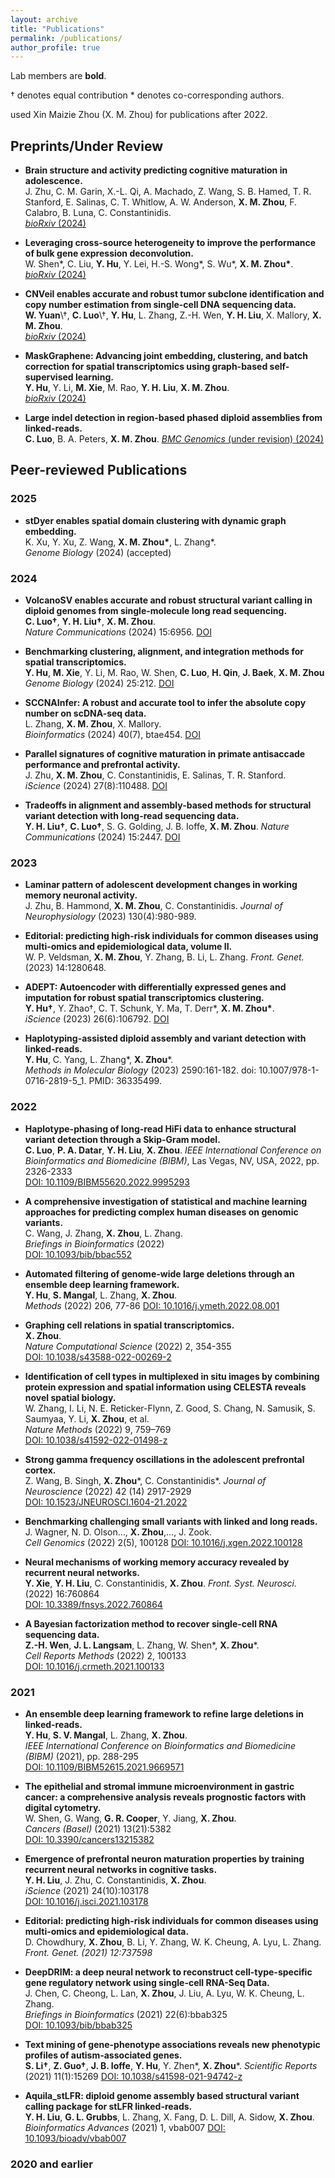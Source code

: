 ```yaml
---
layout: archive
title: "Publications"
permalink: /publications/
author_profile: true
---
```



<!-- {% include base_path %}
I will try adding pdf for all the papers asap :) Alternatively,  you can find almost all
pdfs from my Google Scholar. If you cannot find any, please feel free to
email me.

I am also working on a Dataset page - we
always support data sharing in our community.


Publications
===== -->
Lab members are **bold**.

† denotes equal contribution   * denotes co-corresponding authors.

used Xin Maizie Zhou (X. M. Zhou) for publications after 2022.

## Preprints/Under Review

- **Brain structure and activity predicting cognitive maturation in adolescence.**  
  J. Zhu, C. M. Garin, X.-L. Qi, A. Machado, Z. Wang, S. B. Hamed, T. R. Stanford, E. Salinas, C. T. Whitlow, A. W. Anderson, **X. M. Zhou**, F. Calabro, B. Luna, C. Constantinidis.  
  [_bioRxiv_ (2024)](https://www.biorxiv.org/content/10.1101/2024.08.23.608315v1)



- **Leveraging cross-source heterogeneity to improve the performance of bulk gene expression deconvolution.**  
  W. Shen\*, C. Liu, **Y. Hu**, Y. Lei, H.-S. Wong*, S. Wu\*, **X. M. Zhou\***.  
  [_bioRxiv_ (2024)](https://www.biorxiv.org/content/10.1101/2024.04.07.588458v1)

- **CNVeil enables accurate and robust tumor subclone identification and copy number estimation from single-cell DNA sequencing data.**  
  **W. Yuan**\†, **C. Luo**\†, **Y. Hu**, L. Zhang, Z.-H. Wen, **Y. H. Liu**, X. Mallory, **X. M. Zhou**.  
  [_bioRxiv_ (2024)](https://www.biorxiv.org/content/10.1101/2024.02.21.581409v1)

- **MaskGraphene: Advancing joint embedding, clustering, and batch correction for spatial transcriptomics using graph-based self-supervised learning.**  
  **Y. Hu**, Y. Li, **M. Xie**, M. Rao, **Y. H. Liu**, **X. M. Zhou**.  
  [_bioRxiv_ (2024)](https://www.biorxiv.org/content/10.1101/2024.02.21.581387v1)

- **Large indel detection in region-based phased diploid assemblies from linked-reads.**  
  **C. Luo**, B. A. Peters, **X. M. Zhou**. 
  [_BMC Genomics_ (under revision) (2024)](https://www.biorxiv.org/content/10.1101/2024.02.21.581409v1)

## Peer-reviewed Publications

### 2025
- **stDyer enables spatial domain clustering with dynamic graph embedding.**  
  K. Xu, Y. Xu, Z. Wang, **X. M. Zhou\***, L. Zhang*.  
  _Genome Biology_ (2024) (accepted)
  
### 2024
- **VolcanoSV enables accurate and robust structural variant calling in diploid genomes from single-molecule long read sequencing.**  
  **C. Luo†**, **Y. H. Liu†**, **X. M. Zhou**.  
  _Nature Communications_ (2024) 15:6956. [DOI](https://doi.org/10.1038/s41467-024-51282-0)

- **Benchmarking clustering, alignment, and integration methods for spatial transcriptomics.**  
  **Y. Hu**, **M. Xie**, Y. Li, M. Rao, W. Shen, **C. Luo**, **H. Qin**, **J. Baek**, **X. M. Zhou**  
  _Genome Biology_ (2024) 25:212. [DOI](https://doi.org/10.1186/s13059-024-03361-0)

- **SCCNAInfer: A robust and accurate tool to infer the absolute copy number on scDNA-seq data.**  
  L. Zhang, **X. M. Zhou**, X. Mallory.  
  _Bioinformatics_ (2024) 40(7), btae454. [DOI](https://doi.org/10.1093/bioinformatics/btae454)

- **Parallel signatures of cognitive maturation in primate antisaccade performance and prefrontal activity.**  
  J. Zhu, **X. M. Zhou**, C. Constantinidis, E. Salinas, T. R. Stanford.  
  _iScience_ (2024) 27(8):110488. [DOI](https://doi.org/10.1016/j.isci.2024.110488)

- **Tradeoffs in alignment and assembly-based methods for structural variant detection with long-read sequencing data.**  
  **Y. H. Liu†**, **C. Luo†**, S. G. Golding, J. B. Ioffe, **X. M. Zhou**.
  _Nature Communications_ (2024) 15:2447. [DOI](https://doi.org/10.1038/s41467-024-46614-z)

### 2023
- **Laminar pattern of adolescent development changes in working memory neuronal activity.**  
  J. Zhu, B. Hammond, **X. M. Zhou**, C. Constantinidis. 
  _Journal of Neurophysiology_ (2023) 130(4):980-989.

- **Editorial: predicting high-risk individuals for common diseases using multi-omics and epidemiological data, volume II.**  
  W. P. Veldsman, **X. M. Zhou**, Y. Zhang, B. Li, L. Zhang.
  _Front. Genet._ (2023) 14:1280648.

- **ADEPT: Autoencoder with differentially expressed genes and imputation for robust spatial transcriptomics clustering.**  
  **Y. Hu†**, Y. Zhao†, C. T. Schunk, Y. Ma, T. Derr\*, **X. M. Zhou\***.  
  _iScience_ (2023) 26(6):106792. [DOI](https://doi.org/10.1016/j.isci.2023.106792)

- **Haplotyping-assisted diploid assembly and variant detection with linked-reads.**  
  **Y. Hu**, C. Yang, L. Zhang\*, **X. Zhou**\*.  
  _Methods in Molecular Biology_ (2023) 2590:161-182. doi: 10.1007/978-1-0716-2819-5_1. PMID: 36335499.

### 2022
- **Haplotype-phasing of long-read HiFi data to enhance structural variant detection through a Skip-Gram model.**  
  **C. Luo**, **P. A. Datar**, **Y. H. Liu**, **X. Zhou**. 
  _IEEE International Conference on Bioinformatics and Biomedicine (BIBM)_, Las Vegas, NV, USA, 2022, pp. 2326-2333  
  [DOI: 10.1109/BIBM55620.2022.9995293](https://doi.org/10.1109/BIBM55620.2022.9995293)

- **A comprehensive investigation of statistical and machine learning approaches for predicting complex human diseases on genomic variants.**  
  C. Wang, J. Zhang, **X. Zhou**, L. Zhang.  
  _Briefings in Bioinformatics_ (2022)  
  [DOI: 10.1093/bib/bbac552](https://doi.org/10.1093/bib/bbac552)

- **Automated filtering of genome-wide large deletions through an ensemble deep learning framework.**  
  **Y. Hu**, **S. Mangal**, L. Zhang, **X. Zhou**.  
  _Methods_  (2022) 206, 77-86 
  [DOI: 10.1016/j.ymeth.2022.08.001](https://doi.org/10.1016/j.ymeth.2022.08.001)

- **Graphing cell relations in spatial transcriptomics.**  
  **X. Zhou**.  
  _Nature Computational Science_ (2022) 2, 354-355  
  [DOI: 10.1038/s43588-022-00269-2](https://doi.org/10.1038/s43588-022-00269-2)

- **Identification of cell types in multiplexed in situ images by combining protein expression and spatial information using CELESTA reveals novel spatial biology.**  
  W. Zhang, I. Li, N. E. Reticker-Flynn, Z. Good, S. Chang, N. Samusik, S. Saumyaa, Y. Li, **X. Zhou**, et al.  
  _Nature Methods_ (2022) 9, 759–769  
  [DOI: 10.1038/s41592-022-01498-z](https://doi.org/10.1038/s41592-022-01498-z)

- **Strong gamma frequency oscillations in the adolescent prefrontal cortex.**  
  Z. Wang, B. Singh, **X. Zhou**\*, C. Constantinidis\*.
  _Journal of Neuroscience_ (2022) 42 (14) 2917-2929  
  [DOI: 10.1523/JNEUROSCI.1604-21.2022](https://doi.org/10.1523/JNEUROSCI.1604-21.2022)

- **Benchmarking challenging small variants with linked and long reads.**  
  J. Wagner, N. D. Olson…, **X. Zhou**,…, J. Zook.  
  _Cell Genomics_ (2022) 2(5), 100128
  [DOI: 10.1016/j.xgen.2022.100128](https://doi.org/10.1016/j.xgen.2022.100128)

- **Neural mechanisms of working memory accuracy revealed by recurrent neural networks.**  
  **Y. Xie**, **Y. H. Liu**, C. Constantinidis, **X. Zhou**. 
  _Front. Syst. Neurosci._ (2022) 16:760864  
  [DOI: 10.3389/fnsys.2022.760864](https://doi.org/10.3389/fnsys.2022.760864)

- **A Bayesian factorization method to recover single-cell RNA sequencing data.**  
  **Z.-H. Wen**, **J. L. Langsam**, L. Zhang, W. Shen\*, **X. Zhou**\*.  
  _Cell Reports Methods_ (2022) 2, 100133  
  [DOI: 10.1016/j.crmeth.2021.100133](https://doi.org/10.1016/j.crmeth.2021.100133)

### 2021
- **An ensemble deep learning framework to refine large deletions in linked-reads.**  
  **Y. Hu**, **S. V. Mangal**, L. Zhang, **X. Zhou**.  
  _IEEE International Conference on Bioinformatics and Biomedicine (BIBM)_ (2021), pp. 288-295  
  [DOI: 10.1109/BIBM52615.2021.9669571](https://doi.org/10.1109/BIBM52615.2021.9669571)

- **The epithelial and stromal immune microenvironment in gastric cancer: a comprehensive analysis reveals prognostic factors with digital cytometry.**  
  W. Shen, G. Wang, **G. R. Cooper**, Y. Jiang, **X. Zhou**.  
  _Cancers (Basel)_ (2021) 13(21):5382  
  [DOI: 10.3390/cancers13215382](https://doi.org/10.3390/cancers13215382)

- **Emergence of prefrontal neuron maturation properties by training recurrent neural networks in cognitive tasks.**  
  **Y. H. Liu**, J. Zhu, C. Constantinidis, **X. Zhou**.  
  _iScience_ (2021) 24(10):103178  
  [DOI: 10.1016/j.isci.2021.103178](https://doi.org/10.1016/j.isci.2021.103178)

- **Editorial: predicting high-risk individuals for common diseases using multi-omics and epidemiological data.**  
  D. Chowdhury, **X. Zhou**, B. Li, Y. Zhang, W. K. Cheung, A. Lyu, L. Zhang. 
  _Front. Genet. (2021) 12:737598_

- **DeepDRIM: a deep neural network to reconstruct cell-type-specific gene regulatory network using single-cell RNA-Seq Data.**  
  J. Chen, C. Cheong, L. Lan, **X. Zhou**, J. Liu, A. Lyu, W. K. Cheung, L. Zhang.  
  _Briefings in Bioinformatics_ (2021) 22(6):bbab325  
  [DOI: 10.1093/bib/bbab325](https://doi.org/10.1093/bib/bbab325)

- **Text mining of gene-phenotype associations reveals new phenotypic profiles of autism-associated genes.**  
  **S. Li†**, **Z. Guo†**, **J. B. Ioffe**, **Y. Hu**, Y. Zhen\*, **X. Zhou**\*. 
  _Scientific Reports_  (2021) 11(1):15269 
  [DOI: 10.1038/s41598-021-94742-z](https://doi.org/10.1038/s41598-021-94742-z) 

- **Aquila_stLFR: diploid genome assembly based structural variant calling package for stLFR linked-reads.**  
  **Y. H. Liu**, **G. L. Grubbs**, L. Zhang, X. Fang, D. L. Dill, A. Sidow, **X. Zhou**.  
  _Bioinformatics Advances_ (2021) 1, vbab007 
  [DOI: 10.1093/bioadv/vbab007](https://doi.org/10.1093/bioadv/vbab007)

### 2020 and earlier
